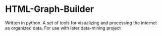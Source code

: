 # HTML-Graph-Builder
Written in python. A set of tools for visualizing and processing the internet as organized data. For use with later data-mining project
